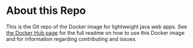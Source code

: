 # About this Repo

This is the Git repo of the Docker image for lightweight java web apps. See [the Docker Hub page](https://hub.docker.com/r/francomorinigo/java-web-app/) for the full readme on how to use this Docker image and for information regarding contributing and issues.
